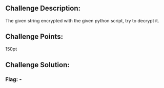 ## Challenge Description:

The given string encrypted with the given python script, try to decrypt it.

## Challenge Points:

150pt

## Challenge Solution:



### Flag: -
